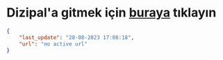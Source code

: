 # Dizipal'a gitmek için [buraya](None) tıklayın
        
```json
{
    "last_update": "28-08-2023 17:08:18",
    "url": "no active url"
}
```